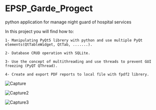 # EPSP_Garde_Progect
python application for manage night guard of hospital services

In this project you will find how to:

    1- Manipulating PyQt5 librery with python and use multiple PyQt elements(QtTableWidget, QtTab, .......).
    
    2- Database CRUD operation with SQLite.
    
    3- Use the concept of multithreading and use threads to prevent GUI freezing (PyQT QThread).
    
    4- Create and export PDF reports to local file with fpdf2 librery.
    
![Capture](https://user-images.githubusercontent.com/30577764/158579056-ba017029-0041-4a7e-a4b1-10c1c0966ef8.PNG)
    
![Capture2](https://user-images.githubusercontent.com/30577764/158579115-64dae6da-b43a-4800-9655-78223d29037c.PNG)

![Capture3](https://user-images.githubusercontent.com/30577764/158579187-e6c3bc4b-e8ca-490a-9f89-42f69a3a62fa.PNG)


